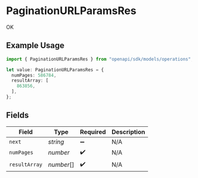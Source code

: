 # PaginationURLParamsRes

OK

## Example Usage

```typescript
import { PaginationURLParamsRes } from "openapi/sdk/models/operations";

let value: PaginationURLParamsRes = {
  numPages: 586784,
  resultArray: [
    863856,
  ],
};
```

## Fields

| Field              | Type               | Required           | Description        |
| ------------------ | ------------------ | ------------------ | ------------------ |
| `next`             | *string*           | :heavy_minus_sign: | N/A                |
| `numPages`         | *number*           | :heavy_check_mark: | N/A                |
| `resultArray`      | *number*[]         | :heavy_check_mark: | N/A                |